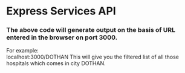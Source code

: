 # Express Services API

### The above code will generate output on the basis of URL entered in the browser on port 3000.

For example:  
localhost:3000/DOTHAN
This will give you the filtered list of all those hospitals which comes in city DOTHAN.
